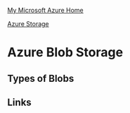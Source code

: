 [My Microsoft Azure Home](microsoft_learn_home.md)

[Azure Storage](azure_storage.md)


# Azure Blob Storage

## Types of Blobs





## Links




